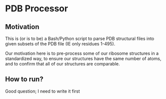 # PDB Processor

## Motivation

This is (or is to be) a Bash/Python script to parse PDB structural
files into given subsets of the PDB file (IE only residues 1-495).

Our motivation here is to pre-process some of our ribosome structures in
a standardized way, to ensure our structures have the same number of atoms,
and to confirm that all of our structures are comparable.

## How to run?

Good question; I need to write it first
